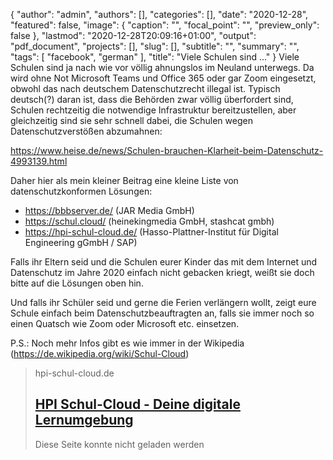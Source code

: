 {
   "author": "admin",
   "authors": [],
   "categories": [],
   "date": "2020-12-28",
   "featured": false,
   "image": {
      "caption": "",
      "focal_point": "",
      "preview_only": false
   },
   "lastmod": "2020-12-28T20:09:16+01:00",
   "output": "pdf_document",
   "projects": [],
   "slug": [],
   "subtitle": "",
   "summary": "",
   "tags": [
      "facebook",
      "german"
   ],
   "title": "Viele Schulen sind ..."
}
Viele Schulen sind ja nach wie vor völlig ahnungslos im Neuland unterwegs. Da wird ohne Not Microsoft Teams und Office 365 oder gar Zoom eingesetzt, obwohl das nach deutschem Datenschutzrecht illegal ist. 
Typisch deutsch(?) daran ist, dass die Behörden zwar völlig überfordert sind, Schulen rechtzeitig die notwendige Infrastruktur bereitzustellen, aber gleichzeitig sind sie sehr schnell dabei, die Schulen wegen Datenschutzverstößen abzumahnen:

https://www.heise.de/news/Schulen-brauchen-Klarheit-beim-Datenschutz-4993139.html

Daher hier als mein kleiner Beitrag eine kleine Liste von datenschutzkonformen Lösungen:  

- https://bbbserver.de/ (JAR Media GmbH)
- https://schul.cloud/ (heinekingmedia GmbH, stashcat gmbh)
- https://hpi-schul-cloud.de/ (Hasso-Plattner-Institut für Digital Engineering gGmbH / SAP)

Falls ihr Eltern seid und die Schulen eurer Kinder das mit dem Internet und Datenschutz im Jahre 2020 einfach nicht gebacken kriegt, weißt sie doch bitte auf die Lösungen oben hin.

Und falls ihr Schüler seid und gerne die Ferien verlängern wollt, zeigt eure Schule einfach beim Datenschutzbeauftragten an, falls sie immer noch so einen Quatsch wie Zoom oder Microsoft etc. einsetzen. 

P.S.: Noch mehr Infos gibt es wie immer in der Wikipedia (https://de.wikipedia.org/wiki/Schul-Cloud)
> hpi-schul-cloud.de
> ## [HPI Schul-Cloud - Deine digitale Lernumgebung](https://hpi-schul-cloud.de/)
>
>Diese Seite konnte nicht geladen werden
